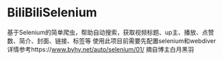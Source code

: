 # BiliBiliSelenium
基于Selenium的简单爬虫，帮助自动搜索，获取视频标题、up主、播放、点赞数、简介、封面、链接、标签等
使用此项目前需要先配置selenium和webdiver
详情参考https://www.byhy.net/auto/selenium/01/
摘自博主白月黑羽
